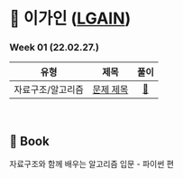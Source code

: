 # 🐤 이가인 ([LGAIN](github.com/LGAIN))
### Week 01 (22.02.27.)
| 유형 | 제목 | 풀이 |
| :---: | :---: | :---: |
| 자료구조/알고리즘 | <a href="">문제 제목</a>  | <a href="">🔗</a> |


<br>

## 📍 Book
자료구조와 함께 배우는 알고리즘 입문 - 파이썬 편

<!-- ## 📍 Reference Site
&nbsp;&nbsp;&nbsp;&nbsp;&nbsp; <a href="https://blog.naver.com/b1urrr"><img src="https://img.shields.io/badge/Naver-03C75A?style=for-the-badge&logo=naver&logoColor=white"></a>
 -->

